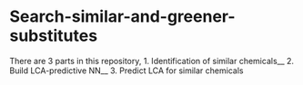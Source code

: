 # Search-similar-and-greener-substitutes
There are 3 parts in this repository, 1. Identification of similar chemicals__ 2. Build LCA-predictive NN__ 3. Predict LCA for similar chemicals
